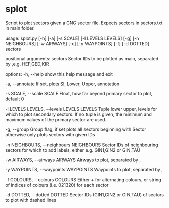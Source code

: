 # splot
Script to plot sectors given a GNG sector file. Expects sectors in sectors.txt in main folder.

usage: splot.py [-h] [-a] [-s SCALE] [-l LEVELS LEVELS] [-g] [-n NEIGHBOURS] [-w AIRWAYS] [-c] [-y WAYPOINTS] [-f]
                [-d DOTTED]
                sectors

positional arguments:
  sectors               Sector IDs to be plotted as main, separated by ,e.g. HEF,GED,KIR

options:
  -h, --help            show this help message and exit

  -a, --annotate        If set, plots SI, Lower, Upper, annotation

  -s SCALE, --scale SCALE
                        Float, how far beyond primary sector to plot, default 0

  -l LEVELS LEVELS, --levels LEVELS LEVELS
                        Tuple lower upper, levels for which to plot secondary sectors. If no tuple is given, the minimum and maximum values of the primary sector are used.

  -g, --group           Group flag, if set plots all sectors beginning with Sector otherwise only plots sectors with given IDs
 
 -n NEIGHBOURS, --neighbours NEIGHBOURS
                        Sector IDs of neighbouring sectors for which to add labels, either e.g. GIN1,GIN2 or GIN,TAU
  
-w AIRWAYS, --airways AIRWAYS
                        Airways to plot, separated by ,
  
-y WAYPOINTS, --waypoints WAYPOINTS
                        Waypoints to plot, separated by ,
  
-f COLOURS, --colours COLOURS
                        Either + for alternating colours, or string of indices of colours (i.e. 021320) for each sector
  
-d DOTTED, --dotted DOTTED
                        Sector IDs (GIN1,GIN2 or GIN,TAU) of sectors to plot with dashed lines
